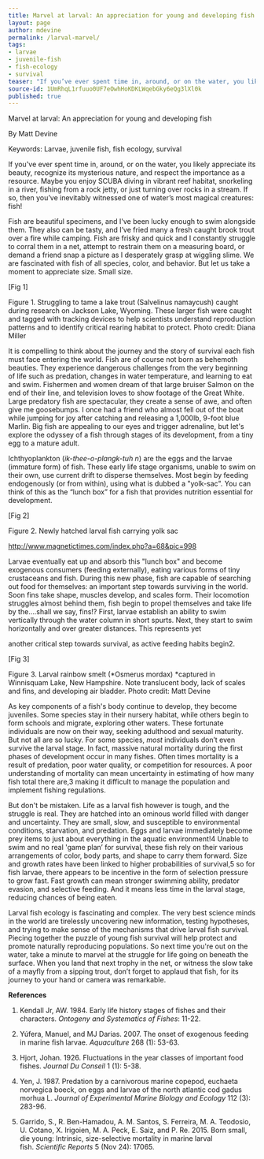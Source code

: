 ```yaml
---
title: Marvel at larval: An appreciation for young and developing fish
layout: page
author: mdevine
permalink: /larval-marvel/
tags:
- larvae
- juvenile-fish
- fish-ecology
- survival
teaser: "If you’ve ever spent time in, around, or on the water, you likely appreciate its beauty, recognize its mysterious nature, and respect the importance as a resource. Maybe you enjoy SCUBA diving in vibrant reef habitat, snorkeling in a river, fishing from a rock jetty, or just turning over rocks in a stream. If so, then you’ve inevitably witnessed one of water’s most magical creatures: fish!"
source-id: 1UmRhqL1rfuuo0UF7eOwhHoKDKLWqebGky6eQg3lXl0k
published: true
---
```

Marvel at larval: An appreciation for young and developing fish 

By Matt Devine

Keywords: Larvae, juvenile fish, fish ecology, survival  

If you've ever spent time in, around, or on the water, you likely appreciate its beauty, recognize its mysterious nature, and respect the importance as a resource. Maybe you enjoy SCUBA diving in vibrant reef habitat, snorkeling in a river, fishing from a rock jetty, or just turning over rocks in a stream. If so, then you’ve inevitably witnessed one of water’s most magical creatures: fish! 

Fish are beautiful specimens, and I've been lucky enough to swim alongside them. They also can be tasty, and I’ve fried many a fresh caught brook trout over a fire while camping. Fish are frisky and quick and I constantly struggle to corral them in a net, attempt to restrain them on a measuring board, or demand a friend snap a picture as I desperately grasp at wiggling slime. We are fascinated with fish of all species, color, and behavior. But let us take a moment to appreciate size. Small size. 

[Fig 1]

Figure 1. Struggling to tame a lake trout (Salvelinus namaycush) caught during research on Jackson Lake, Wyoming. These larger fish were caught and tagged with tracking devices to help scientists understand reproduction patterns and to identify critical rearing habitat to protect. Photo credit: Diana Miller

It is compelling to think about the journey and the story of survival each fish must face entering the world. Fish are of course not born as behemoth beauties. They experience dangerous challenges from the very beginning of life such as predation, changes in water temperature, and learning to eat and swim.  Fishermen and women dream of that large bruiser Salmon on the end of their line, and television loves to show footage of the Great White. Large predatory fish are spectacular, they create a sense of awe, and often give me goosebumps. I once had a friend who almost fell out of the boat while jumping for joy after catching and releasing a 1,000lb, 9-foot blue Marlin. Big fish are appealing to our eyes and trigger adrenaline, but let's explore the odyssey of a fish through stages of its development, from a tiny egg to a mature adult.

Ichthyoplankton (*ik-thee-o-plangk-tuh n*) are the eggs and the larvae (immature form) of fish. These early life stage organisms, unable to swim on their own, use current drift to disperse themselves. Most begin by feeding endogenously (or from within), using what is dubbed a "yolk-sac". You can think of this as the “lunch box” for a fish that provides nutrition essential for development. 

[Fig 2]

Figure 2. Newly hatched larval fish carrying yolk sac

http://www.magnetictimes.com/index.php?a=68&pic=998

Larvae eventually eat up and absorb this "lunch box" and become exogenous consumers (feeding externally), eating various forms of tiny crustaceans and fish. During this new phase, fish are capable of searching out food for themselves: an important step towards surviving in the world. Soon fins take shape, muscles develop, and scales form. Their locomotion struggles almost behind them, fish begin to propel themselves and take life by the….shall we say, fins!?  First, larvae establish an ability to swim vertically through the water column in short spurts. Next, they start to swim horizontally and over greater distances. This represents yet 

another critical step towards survival, as active feeding habits begin2. 

[Fig 3]

Figure 3. Larval rainbow smelt (*Osmerus mordax) *captured in Winnisquam Lake, New Hampshire. Note translucent body, lack of scales and fins, and developing air bladder. Photo credit: Matt Devine

As key components of a fish's body continue to develop, they become juveniles. Some species stay in their nursery habitat, while others begin to form schools and migrate, exploring other waters. These fortunate individuals are now on their way, seeking adulthood and sexual maturity. But not all are so lucky. For some species, *most* individuals don’t even survive the larval stage. In fact, massive natural mortality during the first phases of development occur in many fishes. Often times mortality is a result of predation, poor water quality, or competition for resources. A poor understanding of mortality can mean uncertainty in estimating of how many fish total there are,3 making it difficult to manage the population and implement fishing regulations.

But don't be mistaken. Life as a larval fish however is tough, and the struggle is real. They are hatched into an ominous world filled with danger and uncertainty. They are small, slow, and susceptible to environmental conditions, starvation, and predation. Eggs and larvae immediately become prey items to just about everything in the aquatic environment!4 Unable to swim and no real 'game plan’ for survival, these fish rely on their various arrangements of color, body parts, and shape to carry them forward. Size and growth rates have been linked to higher probabilities of survival,5 so for fish larvae, there appears to be incentive in the form of selection pressure to grow fast. Fast growth can mean stronger swimming ability, predator evasion, and selective feeding. And it means less time in the larval stage, reducing chances of being eaten.  

Larval fish ecology is fascinating and complex. The very best science minds in the world are tirelessly uncovering new information, testing hypotheses, and trying to make sense of the mechanisms that drive larval fish survival. Piecing together the puzzle of young fish survival will help protect and promote naturally reproducing populations. So next time you're out on the water, take a minute to marvel at the struggle for life going on beneath the surface. When you land that next trophy in the net, or witness the slow take of a mayfly from a sipping trout, don’t forget to applaud that fish, for its journey to your hand or camera was remarkable.    

**References**

1. Kendall Jr, AW. 1984. Early life history stages of fishes and their characters. *Ontogeny and Systematics of Fishes*: 11-22.

2. Yúfera, Manuel, and MJ Darias. 2007. The onset of exogenous feeding in marine fish larvae. *Aquaculture* 268 (1): 53-63.

3. Hjort, Johan. 1926. Fluctuations in the year classes of important food fishes. *Journal Du Conseil* 1 (1): 5-38.

4. Yen, J. 1987. Predation by a carnivorous marine copepod, euchaeta norvegica boeck, on eggs and larvae of the north atlantic cod gadus morhua L. *Journal of Experimental Marine Biology and Ecology* 112 (3): 283-96.

5. Garrido, S., R. Ben-Hamadou, A. M. Santos, S. Ferreira, M. A. Teodosio, U. Cotano, X. Irigoien, M. A. Peck, E. Saiz, and P. Re. 2015. Born small, die young: Intrinsic, size-selective mortality in marine larval fish. *Scientific Reports* 5 (Nov 24): 17065.

     

